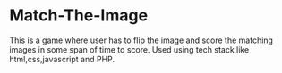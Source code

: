 # Match-The-Image
This is a game where user has to flip the image and score the matching images in some span of time to score. Used using tech stack like html,css,javascript and PHP.
